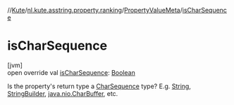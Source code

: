 //[Kute](../../../index.md)/[nl.kute.asstring.property.ranking](../index.md)/[PropertyValueMeta](index.md)/[isCharSequence](is-char-sequence.md)

# isCharSequence

[jvm]\
open override val [isCharSequence](is-char-sequence.md): [Boolean](https://kotlinlang.org/api/latest/jvm/stdlib/kotlin/-boolean/index.html)

Is the property's return type a [CharSequence](https://kotlinlang.org/api/latest/jvm/stdlib/kotlin/-char-sequence/index.html) type? E.g. [String](https://kotlinlang.org/api/latest/jvm/stdlib/kotlin/-string/index.html), [StringBuilder](https://kotlinlang.org/api/latest/jvm/stdlib/kotlin.text/-string-builder/index.html), [java.nio.CharBuffer](https://docs.oracle.com/javase/8/docs/api/java/nio/CharBuffer.html), etc.
